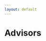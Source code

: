 ```yaml
---
layout: default
---
```


# Advisors
<!-- 
* [Kristjan Greenwald](https://kgreenewald.github.io/)
* [Mikhail Yurochkin](https://moonfolk.github.io/)
* [Mohit Bansal](https://www.cs.unc.edu/~mbansal/) 
* [Colin Raffel](https://colinraffel.com/)
* [Leshem Choshen](https://ktilana.wixsite.com/leshem-choshen) -->


<!-- <table cellspacing="0" cellpadding="0" style="border-collapse: collapse;">
    <tr>
        <td style="text-align: center; border: none;">
            <div class="organizer">
                <img src="assets/fig_advisors/kristjan.png" alt="Kristjan Greenwald" style=" width: 150px; height: 150px; object-fit: cover;">
                <h4><a href="https://kgreenewald.github.io/">Kristjan Greenwald</a></h4>
                <p style="font-size: 12px;"> Research Staff Member, MIT-IBM Watson AI Lab, IBM Research</p>
            </div>
        </td>
        <td style="text-align: center; border: none;">
            <div class="organizer">
                <img src="assets/fig_advisors/misha_photo.png" alt="Mikhail Yurochkin" style="width: 150px; height: 150px; object-fit: cover;">
                <h4><a href="https://moonfolk.github.io/">Mikhail Yurochkin</a></h4>
                <p style="font-size: 12px;">Research Manager, MIT-IBM Watson AI Lab, IBM Research</p>
            </div>
        </td>
        <td style="text-align: center; border: none;">
            <div class="organizer">
                <img src="assets/fig_advisors/mb2019.png" alt="Mohit Bansal" style="width: 150px; height: 150px; object-fit: cover;">
                <h4><a href="https://www.cs.unc.edu/~mbansal/">Mohit Bansal</a></h4>
                <p style="font-size: 12px;">Parker Distinguished Professor, Director UNC-NLP Group, UNC Chapel Hill</p>
            </div>
        </td>
    </tr>
    <tr>
        <td style="text-align: center; border: none;">
            <div class="organizer">
                <img src="assets/fig_advisors/colin_small.png" alt="Colin Raffel" style=" width: 150px; height: 150px; object-fit: cover;">
                <h4><a href="https://colinraffel.com/">Colin Raffel</a></h4>
                <p style="font-size: 12px;"> Associate Professor, University of Toronto, Associate Research Director, Vector Institute</p>
            </div>
        </td>
        <td style="text-align: center; border: none;">
            <div class="organizer">
                <img src="assets/fig_advisors/leshem.png" alt="Leshem Choshen" style="width: 150px; height: 150px; object-fit: cover;">
                <h4><a href="https://ktilana.wixsite.com/leshem-choshen">Leshem Choshen</a></h4>
                <p style="font-size: 12px;"> Research Scientist,  MIT-IBM Watson AI Lab, IBM Research, MIT</p>
            </div>
        </td>
        <td style="border: none;"></td>
    </tr>
</table> -->

